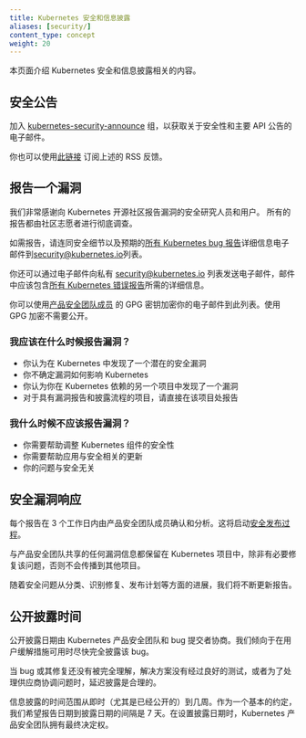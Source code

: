 ```yaml
---
title: Kubernetes 安全和信息披露
aliases: [security/]
content_type: concept
weight: 20
---
```


<!--
title: Kubernetes Security and Disclosure Information
aliases: [/security/]
reviewers:
- eparis
- erictune
- philips
- jessfraz
content_type: concept
weight: 20
-->

<!-- overview -->
<!--
This page describes Kubernetes security and disclosure information.
-->
本页面介绍 Kubernetes 安全和信息披露相关的内容。


<!-- body -->
<!--
## Security Announcements
-->
## 安全公告

<!--
Join the [kubernetes-security-announce](https://groups.google.com/forum/#!forum/kubernetes-security-announce) group for emails about security and major API announcements.
-->
加入 [kubernetes-security-announce](https://groups.google.com/forum/#!forum/kubernetes-security-announce) 组，以获取关于安全性和主要 API 公告的电子邮件。

<!--
You can also subscribe to an RSS feed of the above using [this link](https://groups.google.com/forum/feed/kubernetes-security-announce/msgs/rss_v2_0.xml?num=50).
-->
你也可以使用[此链接](https://groups.google.com/forum/feed/kubernetes-security-announce/msgs/rss_v2_0.xml?num=50) 订阅上述的 RSS 反馈。

<!--
## Report a Vulnerability
-->
## 报告一个漏洞

<!--
We’re extremely grateful for security researchers and users that report vulnerabilities to the Kubernetes Open Source Community. All reports are thoroughly investigated by a set of community volunteers.
-->
我们非常感谢向 Kubernetes 开源社区报告漏洞的安全研究人员和用户。
所有的报告都由社区志愿者进行彻底调查。

<!--
To make a report, please email the private [security@kubernetes.io](mailto:security@kubernetes.io) list with the security details and the details expected for [all Kubernetes bug reports](https://git.k8s.io/kubernetes/.github/ISSUE_TEMPLATE/bug-report.md).
-->
如需报告，请连同安全细节以及预期的[所有 Kubernetes bug 报告](https://git.k8s.io/kubernetes/.github/ISSUE_TEMPLATE/bug-report.md)详细信息电子邮件到[security@kubernetes.io](mailto:security@kubernetes.io)列表。

<!--
You can also email the private [security@kubernetes.io](mailto:security@kubernetes.io) list with the security details and the details expected for [all Kubernetes bug reports](https://git.k8s.io/kubernetes/.github/ISSUE_TEMPLATE/bug-report.md).
-->
你还可以通过电子邮件向私有 [security@kubernetes.io](mailto:security@kubernetes.io) 列表发送电子邮件，邮件中应该包含[所有 Kubernetes 错误报告](https://git.k8s.io/kubernetes/.github/ISSUE_TEMPLATE/bug-report.md)所需的详细信息。
<!--
You may encrypt your email to this list using the GPG keys of the [Product Security Committee members](https://git.k8s.io/security/README.md#product-security-committee-psc). Encryption using GPG is NOT required to make a disclosure.
-->
你可以使用[产品安全团队成员](https://git.k8s.io/security/README.md#product-security-committee-psc) 
的 GPG 密钥加密你的电子邮件到此列表。使用 GPG 加密不需要公开。

<!--
### When Should I Report a Vulnerability?
-->
### 我应该在什么时候报告漏洞？

<!--
- You think you discovered a potential security vulnerability in Kubernetes
- You are unsure how a vulnerability affects Kubernetes
- You think you discovered a vulnerability in another project that Kubernetes depends on
   - For projects with their own vulnerability reporting and disclosure process, please report it directly there
-->
- 你认为在 Kubernetes 中发现了一个潜在的安全漏洞
- 你不确定漏洞如何影响 Kubernetes
- 你认为你在 Kubernetes 依赖的另一个项目中发现了一个漏洞
- 对于具有漏洞报告和披露流程的项目，请直接在该项目处报告

<!--
### When Should I NOT Report a Vulnerability?
-->
### 我什么时候不应该报告漏洞？

<!--
- You need help tuning Kubernetes components for security
- You need help applying security related updates
- Your issue is not security related
-->
- 你需要帮助调整 Kubernetes 组件的安全性
- 你需要帮助应用与安全相关的更新
- 你的问题与安全无关

<!--
## Security Vulnerability Response
-->
## 安全漏洞响应

<!--
Each report is acknowledged and analyzed by Product Security Team members within 3 working days. This will set off the [Security Release Process](https://git.k8s.io/sig-release/security-release-process-documentation/security-release-process.md#disclosures).
-->
每个报告在 3 个工作日内由产品安全团队成员确认和分析。这将启动[安全发布过程](https://git.k8s.io/sig-release/security-release-process-documentation/security-release-process.md#disclosures)。

<!--
Any vulnerability information shared with Product Security Team stays within Kubernetes project and will not be disseminated to other projects unless it is necessary to get the issue fixed.
-->
与产品安全团队共享的任何漏洞信息都保留在 Kubernetes 项目中，除非有必要修复该问题，否则不会传播到其他项目。

<!--
As the security issue moves from triage, to identified fix, to release planning we will keep the reporter updated.
-->
随着安全问题从分类、识别修复、发布计划等方面的进展，我们将不断更新报告。

<!--
## Public Disclosure Timing
-->
## 公开披露时间

<!--
A public disclosure date is negotiated by the Kubernetes product security team and the bug submitter. We prefer to fully disclose the bug as soon as possible once a user mitigation is available.
-->
公开披露日期由 Kubernetes 产品安全团队和 bug 提交者协商。我们倾向于在用户缓解措施可用时尽快完全披露该 bug。

<!--
It is reasonable to delay disclosure when the bug or the fix is not yet fully understood, the solution is not well-tested, or for vendor coordination.
-->
当 bug 或其修复还没有被完全理解，解决方案没有经过良好的测试，或者为了处理供应商协调问题时，延迟披露是合理的。

<!--
The timeframe for disclosure is from immediate (especially if it's already publicly known) to a few weeks. As a basic default, we expect report date to disclosure date to be on the order of 7 days. The Kubernetes product security team holds the final say when setting a disclosure date.
-->
信息披露的时间范围从即时（尤其是已经公开的）到几周。作为一个基本的约定，我们希望报告日期到披露日期的间隔是 7 天。在设置披露日期时，Kubernetes 产品安全团队拥有最终决定权。

